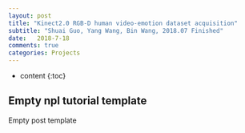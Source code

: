 ```yaml
---
layout: post
title: "Kinect2.0 RGB-D human video-emotion dataset acquisition"
subtitle: "Shuai Guo, Yang Wang, Bin Wang, 2018.07 Finished"
date:   2018-7-18
comments: true
categories: Projects
---
```


* content
{:toc}

## Empty npl tutorial template

Empty post template